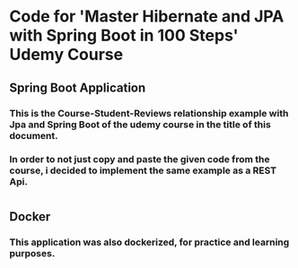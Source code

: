 # Code for 'Master Hibernate and JPA with Spring Boot in 100 Steps' Udemy Course

## Spring Boot Application

### This is the Course-Student-Reviews relationship example with Jpa and Spring Boot of the udemy course in the title of this document.

### In order to not just copy and paste the given code from the course, i decided to implement the same example as a REST Api.

#

## Docker

### This application was also dockerized, for practice and learning purposes.
